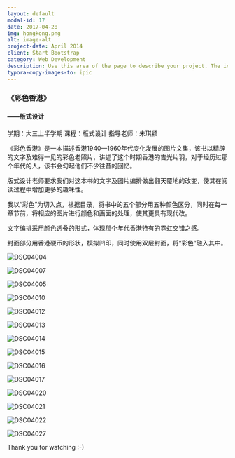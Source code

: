 ```yaml
---
layout: default
modal-id: 17
date: 2017-04-28
img: hongkong.png
alt: image-alt
project-date: April 2014
client: Start Bootstrap
category: Web Development
description: Use this area of the page to describe your project. The icon above is part of a free icon set by <a href="https://sellfy.com/p/8Q9P/jV3VZ/">Flat Icons</a>. On their website, you can download their free set with 16 icons, or you can purchase the entire set with 146 icons for only $12!
typora-copy-images-to: ipic
---
```


### 《彩色香港》

#### ——版式设计



学期：大三上半学期                              课程：版式设计                            指导老师：朱琪颖                           



《彩色香港》是一本描述香港1940—1960年代变化发展的图片文集，该书以精辟的文字及难得一见的彩色老照片，讲述了这个时期香港的吉光片羽，对于经历过那个年代的人，该书会勾起他们不少往昔的回忆。

版式设计老师要求我们对这本书的文字及图片编排做出翻天覆地的改变，使其在阅读过程中增加更多的趣味性。

我以“彩色”为切入点，根据目录，将书中的五个部分用五种颜色区分，同时在每一章节前，将相应的图片进行颜色和画面的处理，使其更具有现代改。

文字编排采用颜色透叠的形式，体现那个年代香港特有的霓虹交错之感。

封面部分用香港硬币的形状，模拟凹印，同时使用双层封面，将“彩色”融入其中。



![DSC04004](http://ww4.sinaimg.cn/large/006tNc79gy1ff92ieq32tj30jq0ax7aa.jpg)

![DSC04007](http://ww2.sinaimg.cn/large/006tNc79gy1ff92igb8k5j30jq0ax7aa.jpg)

![DSC04005](http://ww4.sinaimg.cn/large/006tNc79gy1ff92ijpy31j30jq0d5wna.jpg)

![DSC04010](http://ww4.sinaimg.cn/large/006tNc79gy1ff92ikxfvdj30jq0dxn6j.jpg)

![DSC04012](http://ww1.sinaimg.cn/large/006tNc79gy1ff92iqifp9j30jq0d54cm.jpg)

![DSC04013](http://ww2.sinaimg.cn/large/006tNc79gy1ff92j4m88lj30jq0d548k.jpg)

![DSC04014](http://ww1.sinaimg.cn/large/006tNc79gy1ff92jjzxknj30jq0d5ako.jpg)

![DSC04015](http://ww2.sinaimg.cn/large/006tNc79gy1ff92ja9q5qj30jq0d5jzx.jpg)

![DSC04016](http://ww2.sinaimg.cn/large/006tNc79gy1ff92jtf4cmj30jq0c47ew.jpg)

![DSC04017](http://ww4.sinaimg.cn/large/006tNc79gy1ff92k1fw4ij30jq0d57c3.jpg)

![DSC04020](http://ww4.sinaimg.cn/large/006tNc79gy1ff92k74rsjj30jq0d513t.jpg)

![DSC04021](http://ww3.sinaimg.cn/large/006tNc79gy1ff92kborlxj30jq0d57cy.jpg)

![DSC04022](http://ww3.sinaimg.cn/large/006tNc79gy1ff92lk6b95j30jq0dpn5a.jpg)

![DSC04027](http://ww4.sinaimg.cn/large/006tNc79gy1ff92lobde7j30jq0d511k.jpg)







Thank you for watching  :-)

